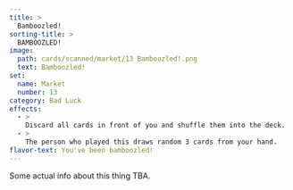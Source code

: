 ```yaml
---
title: >
  Bamboozled!
sorting-title: >
  BAMBOOZLED!
image: 
  path: cards/scanned/market/13 Bamboozled!.png
  text: Bamboozled!
set:
  name: Market
  number: 13
category: Bad Luck
effects: 
  - >
    Discard all cards in front of you and shuffle them into the deck.
  - >
    The person who played this draws random 3 cards from your hand.
flavor-text: You've been bamboozled!
---
```

Some actual info about this thing TBA.
